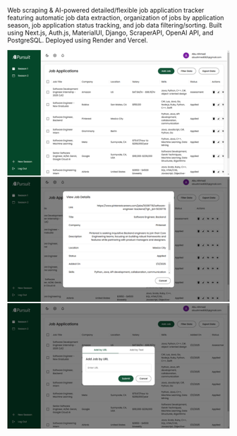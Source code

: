 Web scraping & AI-powered detailed/flexible job application tracker featuring automatic job data extraction, organization of jobs by application season, job application status tracking, and job data filtering/sorting. Built using Next.js, Auth.js, MaterialUI, Django, ScraperAPI, OpenAI API, and PostgreSQL. Deployed using Render and Vercel.

![screenshot](frontend/public/demo/Screenshot1.png)
![screenshot](frontend/public/demo/Screenshot2.png)
![screenshot](frontend/public/demo/Screenshot3.png)